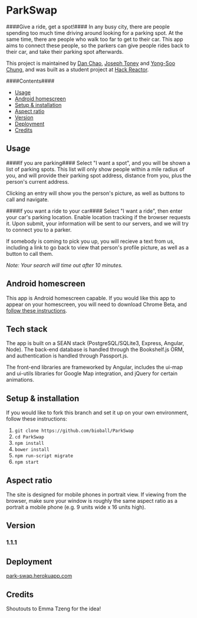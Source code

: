 ParkSwap
========

####Give a ride, get a spot!####
In any busy city, there are people spending too much time driving around looking for a parking spot. At the same time, there are people who walk too far to get to their car. This app aims to connect these people, so the parkers can give people rides back to their car, and take their parking spot afterwards.

This project is maintained by [Dan Chao](http://www.github.com/bioball), [Joseph Toney](http://www.github.com/chip2int) and [Yong-Soo Chung](http://www.github.com/yongsoo), and was built as a student project at [Hack Reactor](http://www.hackreactor.com/).

####Contents####

* [Usage](#usage)
* [Android homescreen](#android-homescreen)
* [Setup & installation](#setup--installation)
* [Aspect ratio](#aspect-ratio)
* [Version](#version)
* [Deployment](#deployment)
* [Credits](#credits)

Usage
-----

####If you are parking####
Select "I want a spot", and you will be shown a list of parking spots. This list will only show people within a mile radius of you, and will provide their parking spot address, distance from you, plus the person's current address.

Clicking an entry will show you the person's picture, as well as buttons to call and navigate.

####If you want a ride to your car####
Select "I want a ride", then enter your car's parking location. Enable location tracking if the browser requests it. Upon submit, your information will be sent to our servers, and we will try to connect you to a parker. 

If somebody is coming to pick you up, you will recieve a text from us, including a link to go back to view that person's profile picture, as well as a button to call them.

*Note: Your search will time out after 10 minutes.*

Android homescreen
------------------

This app is Android homescreen capable. If you would like this app to appear on your homescreen, you will need to download Chrome Beta, and [follow these instructions](https://developers.google.com/chrome/mobile/docs/installtohomescreen).

Tech stack
----------

The app is built on a SEAN stack (PostgreSQL/SQLite3, Express, Angular, Node). The back-end database is handled through the Bookshelf.js ORM, and authentication is handled through Passport.js.

The front-end libraries are frameworked by Angular, includes the ui-map and ui-utils libraries for Google Map integration, and jQuery for certain animations.

Setup & installation
--------------------

If you would like to fork this branch and set it up on your own environment, follow these instructions:

1. `git clone https://github.com/bioball/ParkSwap`
2. `cd ParkSwap`
3. `npm install`
4. `bower install`
5. `npm run-script migrate`
6. `npm start`

Aspect ratio
------------

The site is designed for mobile phones in portrait view. If viewing from the browser, make sure your window is roughly the same aspect ratio as a portrait a mobile phone (e.g. 9 units wide x 16 units high).


Version
-------

### 1.1.1 ###


Deployment
----------

[park-swap.herokuapp.com](http://park-swap.herokuapp.com/)


Credits
-------

Shoutouts to Emma Tzeng for the idea!
